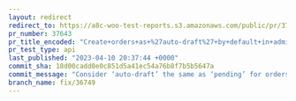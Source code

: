 ```yaml
---
layout: redirect
redirect_to: https://a8c-woo-test-reports.s3.amazonaws.com/public/pr/37643/api/index.html
pr_number: 37643
pr_title_encoded: "Create+orders+as+%27auto-draft%27+by+default+in+admin"
pr_test_type: api
last_published: "2023-04-10 20:37:44 +0000"
commit_sha: 18d00cadd0e0c851d5a41ec54a76b8f7b5b5647a
commit_message: "Consider ‘auto-draft’ the same as ‘pending’ for orders"
branch_name: fix/36749
---
```

